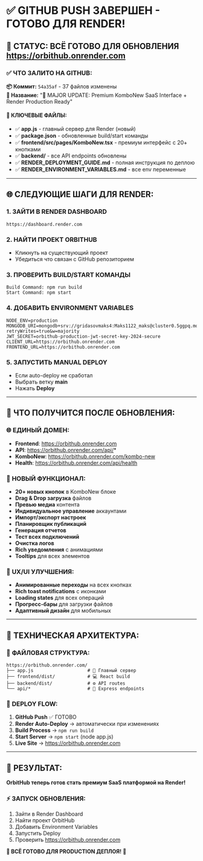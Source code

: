 # ✅ GITHUB PUSH ЗАВЕРШЕН - ГОТОВО ДЛЯ RENDER!

## 🚀 СТАТУС: ВСЁ ГОТОВО ДЛЯ ОБНОВЛЕНИЯ https://orbithub.onrender.com

### ✅ ЧТО ЗАЛИТО НА GITHUB:

**📦 Коммит:** `54a35af` - 37 файлов изменены  
**📝 Название:** "🎉 MAJOR UPDATE: Premium KomboNew SaaS Interface + Render Production Ready"

#### 🎯 КЛЮЧЕВЫЕ ФАЙЛЫ:
- ✅ **app.js** - главный сервер для Render (новый)
- ✅ **package.json** - обновленные build/start команды  
- ✅ **frontend/src/pages/KomboNew.tsx** - премиум интерфейс с 20+ кнопками
- ✅ **backend/** - все API endpoints обновлены
- ✅ **RENDER_DEPLOYMENT_GUIDE.md** - полная инструкция по деплою
- ✅ **RENDER_ENVIRONMENT_VARIABLES.md** - все env переменные

---

## 🌐 СЛЕДУЮЩИЕ ШАГИ ДЛЯ RENDER:

### 1. **ЗАЙТИ В RENDER DASHBOARD**
```
https://dashboard.render.com
```

### 2. **НАЙТИ ПРОЕКТ ORBITHUB**
- Кликнуть на существующий проект
- Убедиться что связан с GitHub репозиторием

### 3. **ПРОВЕРИТЬ BUILD/START КОМАНДЫ**
```
Build Command: npm run build
Start Command: npm start  
```

### 4. **ДОБАВИТЬ ENVIRONMENT VARIABLES**
```env
NODE_ENV=production
MONGODB_URI=mongodb+srv://gridasovmaks4:Maks1122_maks@cluster0.5ggpq.mongodb.net/orbithub?retryWrites=true&w=majority
JWT_SECRET=orbithub-production-jwt-secret-key-2024-secure
CLIENT_URL=https://orbithub.onrender.com
FRONTEND_URL=https://orbithub.onrender.com
```

### 5. **ЗАПУСТИТЬ MANUAL DEPLOY**
- Если auto-deploy не сработал
- Выбрать ветку **main**
- Нажать **Deploy**

---

## 🎯 ЧТО ПОЛУЧИТСЯ ПОСЛЕ ОБНОВЛЕНИЯ:

### 🌐 **ЕДИНЫЙ ДОМЕН:**
- **Frontend**: https://orbithub.onrender.com
- **API**: https://orbithub.onrender.com/api/*
- **KomboNew**: https://orbithub.onrender.com/kombo-new
- **Health**: https://orbithub.onrender.com/api/health

### 🎉 **НОВЫЙ ФУНКЦИОНАЛ:**
- **20+ новых кнопок** в KomboNew блоке
- **Drag & Drop загрузка** файлов
- **Превью медиа** контента
- **Индивидуальное управление** аккаунтами  
- **Импорт/экспорт настроек**
- **Планировщик публикаций**
- **Генерация отчетов**
- **Тест всех подключений**
- **Очистка логов**
- **Rich уведомления** с анимациями
- **Tooltips** для всех элементов

### 🎨 **UX/UI УЛУЧШЕНИЯ:**
- **Анимированные переходы** на всех кнопках
- **Rich toast notifications** с иконками
- **Loading states** для всех операций
- **Прогресс-бары** для загрузки файлов
- **Адаптивный дизайн** для мобильных

---

## 🔧 ТЕХНИЧЕСКАЯ АРХИТЕКТУРА:

### 📁 **ФАЙЛОВАЯ СТРУКТУРА:**
```
https://orbithub.onrender.com/
├── app.js                    # 🚀 Главный сервер
├── frontend/dist/            # 💻 React build  
├── backend/dist/             # ⚙️ API routes
└── api/*                     # 🔗 Express endpoints
```

### 🔄 **DEPLOY FLOW:**
1. **GitHub Push** ✅ ГОТОВО
2. **Render Auto-Deploy** → автоматически при изменениях
3. **Build Process** → `npm run build`
4. **Start Server** → `npm start` (node app.js)
5. **Live Site** → https://orbithub.onrender.com

---

## 🎉 РЕЗУЛЬТАТ:

**OrbitHub теперь готов стать премиум SaaS платформой на Render!** 

### ⚡ ЗАПУСК ОБНОВЛЕНИЯ:
1. Зайти в Render Dashboard
2. Найти проект OrbitHub  
3. Добавить Environment Variables
4. Запустить Deploy
5. Проверить https://orbithub.onrender.com

**🚀 ВСЁ ГОТОВО ДЛЯ PRODUCTION ДЕПЛОЯ!** 🎯 
